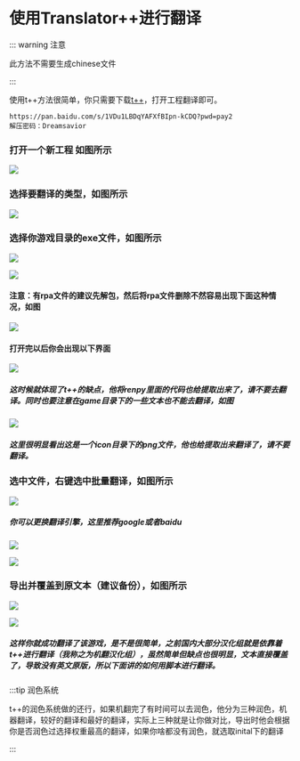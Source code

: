 # 使用Translator++进行翻译

::: warning 注意

此方法不需要生成chinese文件

:::

使用t++方法很简单，你只需要下载[t++](https://pan.baidu.com/s/1VDu1LBDqYAFXfBIpn-kCDQ?pwd=pay2)，打开工程翻译即可。

```
https://pan.baidu.com/s/1VDu1LBDqYAFXfBIpn-kCDQ?pwd=pay2
解压密码：Dreamsavior
```

### 打开一个新工程 如图所示

![](https://cdn.jsdelivr.net/gh/dclef/CDN/renpy/translator_1.png)

### 选择要翻译的类型，如图所示

![](https://cdn.jsdelivr.net/gh/dclef/CDN/renpy/translator_2.png)

### 选择你游戏目录的exe文件，如图所示

![](https://cdn.jsdelivr.net/gh/dclef/CDN/renpy/translator_3.png)

![](https://cdn.jsdelivr.net/gh/dclef/CDN/renpy/translator_4.png)

#### 注意：有rpa文件的建议先解包，然后将rpa文件删除不然容易出现下面这种情况，如图

![](https://cdn.jsdelivr.net/gh/dclef/CDN/renpy/translator_5.png)

#### 打开完以后你会出现以下界面

![](https://cdn.jsdelivr.net/gh/dclef/CDN/renpy/translator_6.png)

##### 这时候就体现了t++的缺点，他将renpy里面的代码也给提取出来了，请不要去翻译。同时也要注意在game目录下的一些文本也不能去翻译，如图

![](https://cdn.jsdelivr.net/gh/dclef/CDN/renpy/translator_7.png)

##### 这里很明显看出这是一个icon目录下的png文件，他也给提取出来翻译了，请不要翻译。

### 选中文件，右键选中批量翻译，如图所示

![](https://cdn.jsdelivr.net/gh/dclef/CDN/renpy/translator_8.png)

##### 你可以更换翻译引擎，这里推荐google或者baidu

![](https://cdn.jsdelivr.net/gh/dclef/CDN/renpy/translator_9.png)

![](https://cdn.jsdelivr.net/gh/dclef/CDN/renpy/translator_10.png)

### 导出并覆盖到原文本（建议备份），如图所示

![](https://cdn.jsdelivr.net/gh/dclef/CDN/renpy/translator_11.png)

![](https://cdn.jsdelivr.net/gh/dclef/CDN/renpy/translator_12.png)

##### 这样你就成功翻译了该游戏，是不是很简单，之前国内大部分汉化组就是依靠着t++进行翻译（我称之为机翻汉化组），虽然简单但缺点也很明显，文本直接覆盖了，导致没有英文原版，所以下面讲的如何用脚本进行翻译。

:::tip 润色系统

t++的润色系统做的还行，如果机翻完了有时间可以去润色，他分为三种润色，机器翻译，较好的翻译和最好的翻译，实际上三种就是让你做对比，导出时他会根据你是否润色过选择权重最高的翻译，如果你啥都没有润色，就选取inital下的翻译

:::